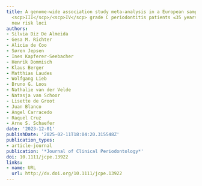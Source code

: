 ```yaml
---
title: A genome‐wide association study meta‐analysis in a European sample of stage
  <scp>III</scp>/<scp>IV</scp> grade C periodontitis patients ≤35 years of age identifies
  new risk loci
authors:
- Silvia Diz De Almeida
- Gesa M. Richter
- Alicia de Coo
- Søren Jepsen
- Ines Kapferer‐Seebacher
- Henrik Dommisch
- Klaus Berger
- Matthias Laudes
- Wolfgang Lieb
- Bruno G. Loos
- Nathalie van der Velde
- Natasja van Schoor
- Lisette de Groot
- Juan Blanco
- Angel Carracedo
- Raquel Cruz
- Arne S. Schaefer
date: '2023-12-01'
publishDate: '2025-02-11T18:04:20.315548Z'
publication_types:
- article-journal
publication: '*Journal of Clinical Periodontology*'
doi: 10.1111/jcpe.13922
links:
- name: URL
  url: http://dx.doi.org/10.1111/jcpe.13922
---
```

